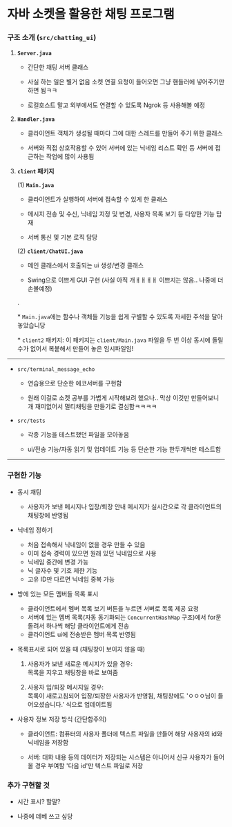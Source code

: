 # 자바 소켓을 활용한 채팅 프로그램

### 구조 소개 (`src/chatting_ui`)

1.  **`Server.java`**

    -   간단한 채팅 서버 클래스

    -   사실 하는 일은 별거 없음 소켓 연결 요청이 들어오면 그냥 핸들러에 넣어주기만 하면 됨ㅋㅋ

    -   로컬호스트 말고 외부에서도 연결할 수 있도록 Ngrok 등 사용해볼 예정

2.  **`Handler.java`**

    -   클라이언트 객체가 생성될 때마다 그에 대한 스레드를 만들어 주기 위한 클래스

    -   서버와 직접 상호작용할 수 있어 서버에 있는 닉네임 리스트 확인 등 서버에 접근하는 작업에 많이 사용됨

3.  **`client` 패키지**

    (1) **`Main.java`**

    -   클라이언트가 실행하여 서버에 접속할 수 있게 한 클래스

    -   메시지 전송 및 수신, 닉네임 지정 및 변경, 사용자 목록 보기 등 다양한 기능 탑재

    -   서버 통신 및 기본 로직 담당

    (2) **`client/ChatUI.java`**

    -   메인 클래스에서 호출되는 ui 생성/변경 클래스

    -   Swing으로 이쁘게 GUI 구현 (사실 아직 개ㅐㅐㅐㅐ 이쁘지는 않음.. 나중에 더 손볼예정)

    .

    \* `Main.java`에는 함수나 객체들 기능을 쉽게 구별할 수 있도록 자세한 주석을 달아놓았습니당

    \* `client2` 패키지: 이 패키지는 `client/Main.java` 파일을 두 번 이상 동시에 돌릴 수가 없어서 복붙해서 만들어 놓은 임시파일임!

---

-   `src/terminal_message_echo`

    -   연습용으로 단순한 에코서버를 구현함

    -   원래 이걸로 소켓 공부를 가볍게 시작해보려 했으나.. 막상 이것만 만들어보니 개 재미없어서 멀티채팅을 만들기로 결심함ㅋㅋㅋㅋ

-   `src/tests`

    -   각종 기능을 테스트했던 파일을 모아놓음

    -   ui/전송 기능/자동 읽기 및 업데이트 기능 등 단순한 기능 한두개씩만 테스트함

---

### 구현한 기능

-   동시 채팅

    -   사용자가 보낸 메시지나 입장/퇴장 안내 메시지가 실시간으로 각 클라이언트의 채팅창에 반영됨

-   닉네임 정하기

    -   처음 접속해서 닉네임이 없을 경우 만들 수 있음
    -   이미 접속 경력이 있으면 원래 있던 닉네임으로 사용
    -   닉네임 중간에 변경 가능
    -   닉 글자수 및 기호 제한 기능
    -   고유 ID만 다르면 닉네임 중복 가능

-   방에 있는 모든 멤버들 목록 표시

    -   클라이언트에서 멤버 목록 보기 버튼을 누르면 서버로 목록 제공 요청
    -   서버에 있는 멤버 목록(자동 동기화되는 `ConcurrentHashMap` 구조)에서 for문 돌려서 하나씩 해당 클라이언트에게 전송
    -   클라이언트 ui에 전송받은 멤버 목록 반영됨

-   목록표시로 되어 있을 때 (채팅창이 보이지 않을 때)

    1. 사용자가 보낸 새로운 메시지가 있을 경우:\
       목록을 지우고 채팅창을 바로 보여줌

    2. 사용자 입/퇴장 메시지일 경우:\
       목록이 새로고침되어 입장/퇴장한 사용자가 반영됨, 채팅창에도 'ㅇㅇㅇ님이 들어오셨습니다.' 식으로 업데이트됨

-   사용자 정보 저장 방식 (간단함주의)

    -   클라이언트: 컴퓨터의 사용자 폴더에 텍스트 파일을 만들어 해당 사용자의 id와 닉네임을 저장함

    -   서버: 대화 내용 등의 데이터가 저장되는 시스템은 아니어서 신규 사용자가 들어올 경우 부여할 '다음 id'만 텍스트 파일로 저장

### 추가 구현할 것

-   시간 표시? 할말?

-   나중에 데베 쓰고 싶당
